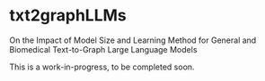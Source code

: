 # txt2graphLLMs
On the Impact of Model Size and Learning Method for General and Biomedical Text-to-Graph Large Language Models

This is a work-in-progress, to be completed soon.
